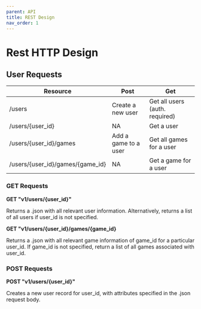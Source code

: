 ```yaml
---
parent: API
title: REST Design
nav_order: 1
---
```

# Rest HTTP Design

## User Requests
| Resource | Post | Get |
| -------- | ---- | --- |
| /users   | Create a new user | Get all users (auth. required) |
| /users/{user_id} | NA | Get a user |
| /users/{user_id}/games | Add a game to a user | Get all games for a user |
| /users/{user_id}/games/{game_id} | NA | Get a game for a user |


### GET Requests

**GET "v1/users/{user_id}"**

Returns a .json with all relevant user information. Alternatively, returns a list of all users if user_id is not specified.

**GET "v1/users/{user_id}/games/{game_id}**

Returns a .json with all relevant game information of game_id for a particular user_id. If game_id is not specified, return a list of all games associated with user_id.

### POST Requests

**POST "v1/users/{user_id}"**

Creates a new user record for user_id, with attributes specified in the .json request body.
